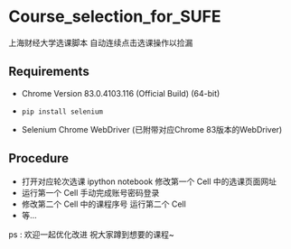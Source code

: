 # Course_selection_for_SUFE
上海财经大学选课脚本 自动连续点击选课操作以捡漏

## Requirements

- Chrome Version 83.0.4103.116 (Official Build) (64-bit)

- ```
  pip install selenium
  ```

- Selenium Chrome WebDriver (已附带对应Chrome 83版本的WebDriver)

## Procedure

- 打开对应轮次选课 ipython notebook 修改第一个 Cell 中的选课页面网址 
- 运行第一个 Cell 手动完成账号密码登录
- 修改第二个 Cell 中的课程序号 运行第二个 Cell
- 等...

ps : 欢迎一起优化改进 祝大家蹲到想要的课程~

